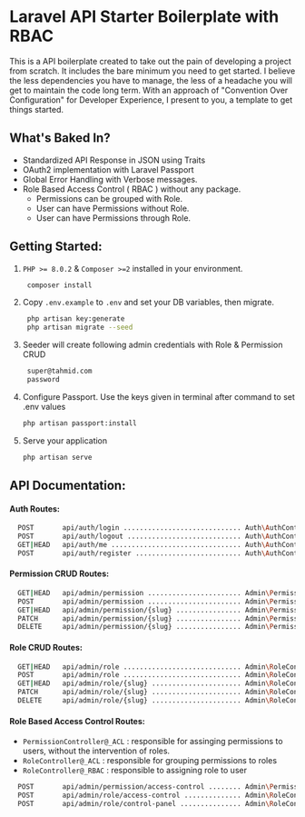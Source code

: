 # Laravel API Starter Boilerplate with RBAC

This is a API boilerplate created to take out the pain of developing a project from scratch. It includes the bare minimum you need to get started. I believe the less dependencies you have to manage, the less of a headache you will get to maintain the code long term. With an approach of "Convention Over Configuration" for Developer Experience, I present to you, a template to get things started.

## What's Baked In?

-   Standardized API Response in JSON using Traits
-   OAuth2 implementation with Laravel Passport
-   Global Error Handling with Verbose messages.
-   Role Based Access Control ( RBAC ) without any package.
    - Permissions can be grouped with Role.
    - User can have Permissions without Role.
    - User can have Permissions through Role.


## Getting Started:


1. `PHP >= 8.0.2` & `Composer >=2` installed in your environment.
    ```sh
     composer install
    ```
2. Copy `.env.example` to `.env` and set your DB variables, then migrate.
    ```sh
     php artisan key:generate
     php artisan migrate --seed
    ```
3. Seeder will create following admin credentials with Role & Permission CRUD
    ```sh
     super@tahmid.com
     password
    ```
4. Configure Passport. Use the keys given in terminal after command to set .env values
    ```sh
    php artisan passport:install
    ```
5. Serve your application
    ```sh
    php artisan serve
    ```

## API Documentation:

#### Auth Routes:
```sh
  POST       api/auth/login ............................. Auth\AuthController@login  
  POST       api/auth/logout ............................ Auth\AuthController@logout  
  GET|HEAD   api/auth/me ................................ Auth\AuthController@user  
  POST       api/auth/register .......................... Auth\AuthController@register
```

#### Permission CRUD Routes:

```sh
  GET|HEAD   api/admin/permission ....................... Admin\PermissionController@index  
  POST       api/admin/permission ....................... Admin\PermissionController@store   
  GET|HEAD   api/admin/permission/{slug} ................ Admin\PermissionController@show  
  PATCH      api/admin/permission/{slug} ................ Admin\PermissionController@update  
  DELETE     api/admin/permission/{slug} ................ Admin\PermissionController@destroy 
```

#### Role CRUD Routes:

```sh
  GET|HEAD   api/admin/role ............................. Admin\RoleController@index  
  POST       api/admin/role ............................. Admin\RoleController@store   
  GET|HEAD   api/admin/role/{slug} ...................... Admin\RoleController@show  
  PATCH      api/admin/role/{slug} ...................... Admin\RoleController@update  
  DELETE     api/admin/role/{slug} ...................... Admin\RoleController@destroy 
```

#### Role Based Access Control Routes: 

- `PermissionController@_ACL` : responsible for assinging permissions to users, without the intervention of roles. 
- `RoleController@_ACL` : responsible for grouping permissions to roles
- `RoleController@_RBAC` : responsible to assigning role to user

```sh
  POST       api/admin/permission/access-control ........ Admin\PermissionController@_ACL  
  POST       api/admin/role/access-control .............. Admin\RoleController@_ACL  
  POST       api/admin/role/control-panel ............... Admin\RoleController@_RBAC 
```

